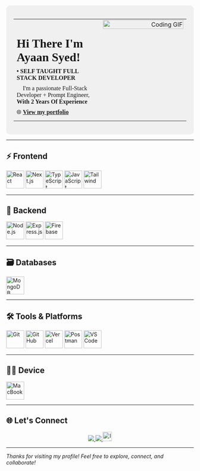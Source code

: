 <!-- Intro Section with GIF on the Right -->
<div style="background-color:#f0f0f0; padding: 20px; border-radius: 10px;">

  <table width="100%">
    <tr>
      <td align="left" valign="top" width="50%" style="font-family:Georgia, 'Lucida Handwriting', cursive;">
        <h1 style="margin-bottom: 10px;">Hi There I'm Ayaan Syed!</h1>
        <h4 style="margin: 0; font-family:inherit;">• SELF TAUGHT FULL STACK DEVELOPER</h4>
        <p style="margin: 10px 0; font-family:inherit;">🧠 I'm a passionate Full-Stack Developer + Prompt Engineer, <strong>With 2 Years Of Experience</strong></p>
        <p style="margin: 10px 0; font-family:inherit;">🌐 <a href="https://ayaan-syed.vercel.app" target="_blank"><strong>View my portfolio</strong></a></p>
      </td>
      <td align="right" valign="top" width="50%">
        <img src="https://res.cloudinary.com/dhh1jotfq/image/upload/v1753221861/Animation_cbcs3z.gif" alt="Coding GIF" width="100%" />
      </td>
    </tr>
  </table>

</div>

---

## ⚡ Frontend

<p align="left">
  <img src="https://skillicons.dev/icons?i=react" title="React" height="48" />
  <img src="https://skillicons.dev/icons?i=nextjs" title="Next.js" height="48" />
  <img src="https://skillicons.dev/icons?i=typescript" title="TypeScript" height="48" />
  <img src="https://skillicons.dev/icons?i=javascript" title="JavaScript" height="48" />
  <img src="https://skillicons.dev/icons?i=tailwindcss" title="Tailwind" height="48">
</p>

---

## 🔧 Backend

<p align="left">
  <img src="https://skillicons.dev/icons?i=nodejs" title="Node.js" height="48" />
  <img src="https://skillicons.dev/icons?i=express" title="Express.js" height="48" />
  <img src="https://skillicons.dev/icons?i=firebase" title="Firebase" height="48" />
</p>

---

## 🗃️ Databases

<p align="left">
  <img src="https://skillicons.dev/icons?i=mongodb" title="MongoDB" height="48" />
</p>

---

## 🛠️ Tools & Platforms

<p align="left">
  <img src="https://skillicons.dev/icons?i=git" title="Git" height="48" />
  <img src="https://skillicons.dev/icons?i=github" title="GitHub" height="48" />
  <img src="https://skillicons.dev/icons?i=vercel" title="Vercel" height="48" />
  <img src="https://skillicons.dev/icons?i=postman" title="Postman" height="48" />
  <img src="https://skillicons.dev/icons?i=vscode" title="VS Code" height="48" />
</p>

---

## 👨‍💻 Device
<p>
  <img src="https://skillicons.dev/icons?i=apple" title="MacBook" height="48">
</p>

---

## 🌐 Let's Connect

<p align="center">
  <a href="https://ayaan-syed.vercel.app" target="_blank">
    <img src="https://img.shields.io/badge/Portfolio-%23000000.svg?style=for-the-badge&logo=vercel&logoColor=white" />
  </a>
  <a href="https://github.com/Mixtrak" target="_blank">
    <img src="https://img.shields.io/badge/GitHub-%23181717.svg?style=for-the-badge&logo=github&logoColor=white" />
  </a>
  <a href="https://www.instagram.com/ayaanplayz18/" target="_blank">
    <img src="https://skillicons.dev/icons?i=instagram" title="Instagram" height=25" />
  </a>
</p>

---

_Thanks for visiting my profile! Feel free to explore, connect, and collaborate!_

